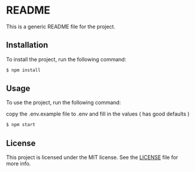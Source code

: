 <!-- generic readme -->

# README

This is a generic README file for the project.

## Installation

To install the project, run the following command:

```bash
$ npm install
```

## Usage

To use the project, run the following command:

copy the .env.example file to .env and fill in the values ( has good defaults )

```bash
$ npm start
```

## License

This project is licensed under the MIT license. See the [LICENSE](LICENSE) file
for more info.
